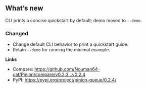 ## What’s new
CLI prints a concise quickstart by default; demo moved to `--demo`.

### Changed
- Change default CLI behavior to print a quickstart guide.
- Retain `--demo` for running the minimal example.

**Links**
- Compare: https://github.com/Nouman64-cat/Pinion/compare/v0.2.3...v0.2.4
- PyPI: https://pypi.org/project/pinion-queue/0.2.4/
